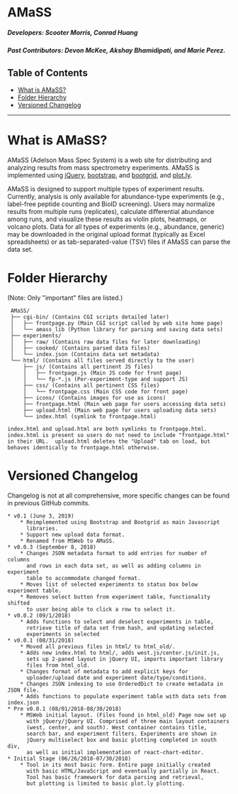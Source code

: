 # AMaSS
##### Developers: Scooter Morris, Conrad Huang
##### Past Contributors: Devon McKee, Akshay Bhamidipati, and Marie Perez.
## Table of Contents
* [What is AMaSS?](#what-is-amass)
* [Folder Hierarchy](#folder-hierarchy)
* [Versioned Changelog](#versioned-changelog)
------
# What is AMaSS?
AMaSS (Adelson Mass Spec System) is a web site for distributing and
analyzing results from mass spectrometry experiments.
AMaSS is implemented using [jQuery](https://jquery.com/),
[bootstrap](https://getbootstrap.com/), and
[bootgrid](http://www.jquery-bootgrid.com/), and
[plot.ly](https://plot.ly/).

AMaSS is designed to support multiple types of experiment results.
Currently, analysis is only available for abundance-type experiments
(e.g., label-free peptide counting and BioID screening).  Users may
normalize results from multiple runs (replicates), calculate
differential abundance among runs, and visualize these results as
violin plots, heatmaps, or volcano plots.  Data for all types
of experiments (e.g., abundance, generic) may be downloaded in
the original upload format (typically as Excel spreadsheets) or
as tab-separated-value (TSV) files if AMaSS can parse the data set.

# Folder Hierarchy
(Note: Only "important" files are listed.)
```
 AMaSS/
 ├── cgi-bin/ (Contains CGI scripts detailed later)
 │   ├── frontpage.py (Main CGI script called by web site home page)
 │   └── amass_lib (Python library for parsing and saving data sets)
 ├── experiments/
 │   ├── raw/ (Contains raw data files for later downloading)
 │   ├── cooked/ (Contains parsed data files)
 │   └── index.json (Contains data set metadata)
 └── html/ (Contains all files served directly to the user)
     ├── js/ (Contains all pertinent JS files)
     │   ├── frontpage.js (Main JS code for front page)
     │   └── fp-*.js (Per-experiment-type and support JS)
     ├── css/ (Contains all pertinent CSS files)
     │   └── frontpage.css (Main CSS code for front page)
     ├── icons/ (Contains images for use as icons)
     ├── frontpage.html (Main web page for users accessing data sets)
     ├── upload.html (Main web page for users uploading data sets)
     └── index.html (symlink to frontpage.html)

index.html and upload.html are both symlinks to frontpage.html.
index.html is present so users do not need to include "frontpage.html"
in their URL.  upload.html deletes the "Upload" tab on load, but
behaves identically to frontpage.html otherwise.
```
# Versioned Changelog
Changelog is not at all comprehensive, more specific changes can be
found in previous GitHub commits.
```
* v0.1 (June 3, 2019)
    * Reimplemented using Bootstrap and Bootgrid as main Javascript
      libraries.
    * Support new upload data format.
    * Renamed from MSWeb to AMaSS.
* v0.0.3 (September 8, 2018)
    * Changes JSON metadata format to add entries for number of columns
      and rows in each data set, as well as adding columns in experiment
      table to accommodate changed format.
    * Moves list of selected experiments to status box below experiment table.
    * Removes select button from experiment table, functionality shifted
      to user being able to click a row to select it.
* v0.0.2 (09/1/2018)
    * Adds functions to select and deselect experiments in table,
      retrieve title of data set from hash, and updating selected
      experiments in selected 
* v0.0.1 (08/31/2018)
    * Moved all previous files in html/ to html_old/.
    * Adds new index.html to html/, adds west.js/center.js/init.js,
      sets up 2-paned layout in jQuery UI, imports important library
      files from html_old.
    * Changes format of metadata to add explicit keys for
      uploader/upload date and experiment date/type/conditions.
    * Changes JSON indexing to use OrderedDict to create metadata in JSON file.
    * Adds functions to populate experiment table with data sets from index.json
* Pre v0.0.1 (08/01/2018-08/30/2018)
    * MSWeb initial layout. (Files found in html_old) Page now set up
      with jQuery/jQuery UI. Comprised of three main layout containers
      (west, center, and south). West container contains title,
      search bar, and experiment filters. Experiments are shown in
      jQuery multiselect box and basic plotting completed in south div,
      as well as initial implementation of react-chart-editor.
* Initial Stage (06/26/2018-07/30/2018)
    * Tool in its most basic form. Entire page initially created
      with basic HTML/JavaScript and eventually partially in React.
      Tool has basic framework for data parsing and retrieval,
      but plotting is limited to basic plot.ly plotting.
```

